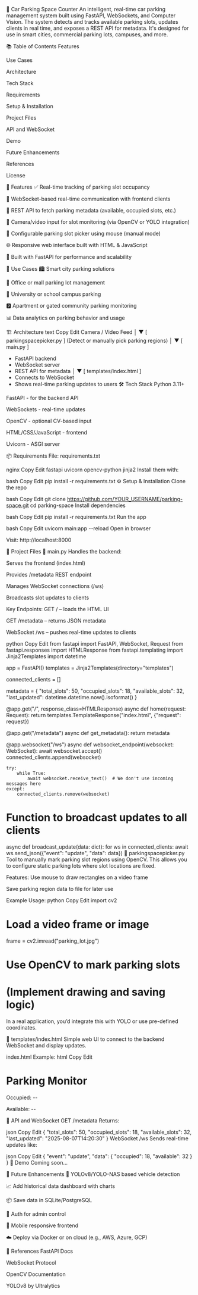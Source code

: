 🚗 Car Parking Space Counter
An intelligent, real-time car parking management system built using FastAPI, WebSockets, and Computer Vision. The system detects and tracks available parking slots, updates clients in real time, and exposes a REST API for metadata. It's designed for use in smart cities, commercial parking lots, campuses, and more.

📚 Table of Contents
Features

Use Cases

Architecture

Tech Stack

Requirements

Setup & Installation

Project Files

API and WebSocket

Demo

Future Enhancements

References

License

🌟 Features
✅ Real-time tracking of parking slot occupancy

🔌 WebSocket-based real-time communication with frontend clients

📡 REST API to fetch parking metadata (available, occupied slots, etc.)

🎥 Camera/video input for slot monitoring (via OpenCV or YOLO integration)

🧠 Configurable parking slot picker using mouse (manual mode)

🌐 Responsive web interface built with HTML & JavaScript

🚀 Built with FastAPI for performance and scalability

🧠 Use Cases
🏙 Smart city parking solutions

🏢 Office or mall parking lot management

🏫 University or school campus parking

🅿️ Apartment or gated community parking monitoring

📊 Data analytics on parking behavior and usage

🏗 Architecture
text
Copy
Edit
Camera / Video Feed
      │
      ▼
[ parkingspacepicker.py ]
(Detect or manually pick parking regions)
      │
      ▼
[ main.py ]
- FastAPI backend
- WebSocket server
- REST API for metadata
      │
      ▼
[ templates/index.html ]
- Connects to WebSocket
- Shows real-time parking updates to users
🛠 Tech Stack
Python 3.11+

FastAPI - for the backend API

WebSockets - real-time updates

OpenCV - optional CV-based input

HTML/CSS/JavaScript - frontend

Uvicorn - ASGI server

📦 Requirements
File: requirements.txt

nginx
Copy
Edit
fastapi
uvicorn
opencv-python
jinja2
Install them with:

bash
Copy
Edit
pip install -r requirements.txt
⚙️ Setup & Installation
Clone the repo

bash
Copy
Edit
git clone https://github.com/YOUR_USERNAME/parking-space.git
cd parking-space
Install dependencies

bash
Copy
Edit
pip install -r requirements.txt
Run the app

bash
Copy
Edit
uvicorn main:app --reload
Open in browser

Visit: http://localhost:8000

📁 Project Files
🔹 main.py
Handles the backend:

Serves the frontend (index.html)

Provides /metadata REST endpoint

Manages WebSocket connections (/ws)

Broadcasts slot updates to clients

Key Endpoints:
GET / – loads the HTML UI

GET /metadata – returns JSON metadata

WebSocket /ws – pushes real-time updates to clients

python
Copy
Edit
from fastapi import FastAPI, WebSocket, Request
from fastapi.responses import HTMLResponse
from fastapi.templating import Jinja2Templates
import datetime

app = FastAPI()
templates = Jinja2Templates(directory="templates")

connected_clients = []

metadata = {
    "total_slots": 50,
    "occupied_slots": 18,
    "available_slots": 32,
    "last_updated": datetime.datetime.now().isoformat()
}

@app.get("/", response_class=HTMLResponse)
async def home(request: Request):
    return templates.TemplateResponse("index.html", {"request": request})

@app.get("/metadata")
async def get_metadata():
    return metadata

@app.websocket("/ws")
async def websocket_endpoint(websocket: WebSocket):
    await websocket.accept()
    connected_clients.append(websocket)

    try:
        while True:
            await websocket.receive_text()  # We don't use incoming messages here
    except:
        connected_clients.remove(websocket)

# Function to broadcast updates to all clients
async def broadcast_update(data: dict):
    for ws in connected_clients:
        await ws.send_json({"event": "update", "data": data})
🔹 parkingspacepicker.py
Tool to manually mark parking slot regions using OpenCV. This allows you to configure static parking lots where slot locations are fixed.

Features:
Use mouse to draw rectangles on a video frame

Save parking region data to file for later use

Example Usage:
python
Copy
Edit
import cv2

# Load a video frame or image
frame = cv2.imread("parking_lot.jpg")

# Use OpenCV to mark parking slots
# (Implement drawing and saving logic)
In a real application, you’d integrate this with YOLO or use pre-defined coordinates.

🔹 templates/index.html
Simple web UI to connect to the backend WebSocket and display updates.

index.html Example:
html
Copy
Edit
<!DOCTYPE html>
<html>
<head>
  <title>Parking Space Counter</title>
</head>
<body>
  <h1>Parking Monitor</h1>
  <p>Occupied: <span id="occupied">--</span></p>
  <p>Available: <span id="available">--</span></p>

  <script>
    const ws = new WebSocket("ws://localhost:8000/ws");

    ws.onmessage = function(event) {
      const msg = JSON.parse(event.data);
      if (msg.event === "update") {
        document.getElementById("occupied").textContent = msg.data.occupied;
        document.getElementById("available").textContent = msg.data.available;
      }
    };
  </script>
</body>
</html>
🔌 API and WebSocket
GET /metadata
Returns:

json
Copy
Edit
{
  "total_slots": 50,
  "occupied_slots": 18,
  "available_slots": 32,
  "last_updated": "2025-08-07T14:20:30"
}
WebSocket /ws
Sends real-time updates like:

json
Copy
Edit
{
  "event": "update",
  "data": {
    "occupied": 18,
    "available": 32
  }
}
🧪 Demo
Coming soon...

🔮 Future Enhancements
🎯 YOLOv8/YOLO-NAS based vehicle detection

📈 Add historical data dashboard with charts

📦 Save data in SQLite/PostgreSQL

🔐 Auth for admin control

📱 Mobile responsive frontend

☁️ Deploy via Docker or on cloud (e.g., AWS, Azure, GCP)

🔗 References
FastAPI Docs

WebSocket Protocol

OpenCV Documentation

YOLOv8 by Ultralytics
